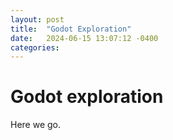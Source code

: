 ```yaml
---
layout: post
title:  "Godot Exploration"
date:   2024-06-15 13:07:12 -0400
categories: 
---
```


# Godot exploration

<p>Here we go.</p>

<canvas id="canvas"></canvas>
<script src="/media/seeds.js"></script>
<script>
  const GODOT_CONFIG = {"args":[],"canvasResizePolicy":2,"executable":"seeds","experimentalVK":false,"fileSizes":{"/media/seeds.pck":36720,"/media/seeds.wasm":49282035},"focusCanvas":true,"gdextensionLibs":[]};
  var engine = new Engine(GODOT_CONFIG);
  engine.startGame();
</script>
